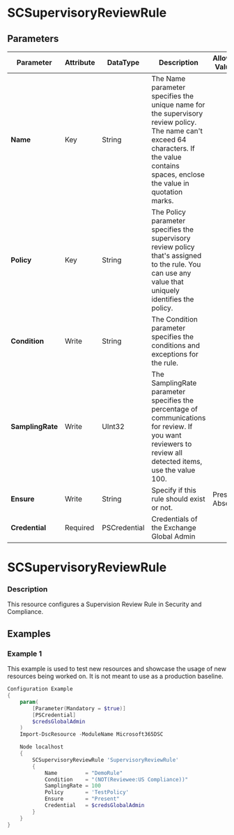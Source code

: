 ﻿# SCSupervisoryReviewRule

## Parameters

| Parameter | Attribute | DataType | Description | Allowed Values |
| --- | --- | --- | --- | --- |
| **Name** | Key | String | The Name parameter specifies the unique name for the supervisory review policy. The name can't exceed 64 characters. If the value contains spaces, enclose the value in quotation marks. ||
| **Policy** | Key | String | The Policy parameter specifies the supervisory review policy that's assigned to the rule. You can use any value that uniquely identifies the policy. ||
| **Condition** | Write | String | The Condition parameter specifies the conditions and exceptions for the rule. ||
| **SamplingRate** | Write | UInt32 | The SamplingRate parameter specifies the percentage of communications for review. If you want reviewers to review all detected items, use the value 100. ||
| **Ensure** | Write | String | Specify if this rule should exist or not. |Present, Absent|
| **Credential** | Required | PSCredential | Credentials of the Exchange Global Admin ||

# SCSupervisoryReviewRule

### Description

This resource configures a Supervision Review Rule in Security and Compliance.

## Examples

### Example 1

This example is used to test new resources and showcase the usage of new resources being worked on.
It is not meant to use as a production baseline.

```powershell
Configuration Example
{
    param(
        [Parameter(Mandatory = $true)]
        [PSCredential]
        $credsGlobalAdmin
    )
    Import-DscResource -ModuleName Microsoft365DSC

    Node localhost
    {
        SCSupervisoryReviewRule 'SupervisoryReviewRule'
        {
            Name         = "DemoRule"
            Condition    = "(NOT(Reviewee:US Compliance))"
            SamplingRate = 100
            Policy       = 'TestPolicy'
            Ensure       = "Present"
            Credential   = $credsGlobalAdmin
        }
    }
}
```

